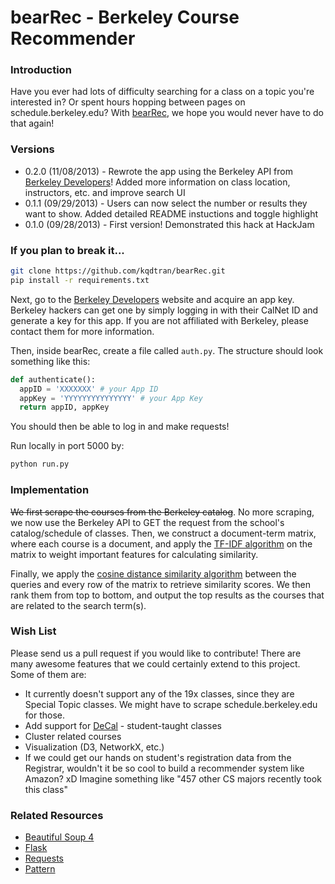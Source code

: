 bearRec - Berkeley Course Recommender
=====================================

### Introduction
Have you ever had lots of difficulty searching for a class on a topic 
you're interested in? Or spent hours hopping between pages on schedule.berkeley.edu? 
With [bearRec](http://oski.herokuapp.com/), we hope you would never have to do 
that again!

### Versions
* 0.2.0 (11/08/2013) - Rewrote the app using the Berkeley API from [Berkeley Developers](https://developer.berkeley.edu)! 
Added more information on class location, instructors, etc. and improve search UI 
* 0.1.1 (09/29/2013) - Users can now select the number or results they want to show. 
Added detailed README instuctions and toggle highlight        
* 0.1.0 (09/28/2013) - First version! Demonstrated this hack at HackJam

### If you plan to break it...
```bash
git clone https://github.com/kqdtran/bearRec.git      
pip install -r requirements.txt
```    

Next, go to the [Berkeley Developers](https://developer.berkeley.edu) website and acquire an app key. 
Berkeley hackers can get one by simply logging in with their CalNet ID and generate a key 
for this app. If you are not affiliated with Berkeley, please contact them for more information.   

Then, inside bearRec, create a file called `auth.py`. The structure should look something like this:   

```python
def authenticate():
  appID = 'XXXXXXX' # your App ID
  appKey = 'YYYYYYYYYYYYYYY' # your App Key
  return appID, appKey
```

You should then be able to log in and make requests! 

Run locally in port 5000 by:    

```python
python run.py
```

### Implementation
~~We first scrape the courses from the Berkeley catalog~~. No more scraping, we now use the Berkeley API to GET 
the request from the school's catalog/schedule of classes. Then, we construct a document-term 
matrix, where each course is a document, and apply the [TF-IDF algorithm](https://en.wikipedia.org/wiki/Tf%E2%80%93idf) 
on the matrix to weight important features for calculating similarity.     

Finally, we apply the [cosine distance similarity algorithm](https://en.wikipedia.org/wiki/Cosine_similarity) 
between the queries and every row of the matrix to retrieve similarity scores. 
We then rank them from top to bottom, and output the top results as the 
courses that are related to the search term(s).    

### Wish List
Please send us a pull request if you would like to contribute! There are many awesome features 
that we could certainly extend to this project. Some of them are:    

* It currently doesn't support any of the 19x classes, since they are Special Topic classes. 
We might have to scrape schedule.berkeley.edu for those.
* Add support for [DeCal](http://www.decal.org/) - student-taught classes
* Cluster related courses
* Visualization (D3, NetworkX, etc.)
* If we could get our hands on student's registration data from the Registrar, 
wouldn't it be so cool to build a recommender system like Amazon? xD 
Imagine something like "457 other CS majors recently took this class"

### Related Resources
* [Beautiful Soup 4](http://www.crummy.com/software/BeautifulSoup/)   
* [Flask](http://flask.pocoo.org/)
* [Requests](http://docs.python-requests.org/en/latest/)
* [Pattern](http://www.clips.ua.ac.be/pattern)     
